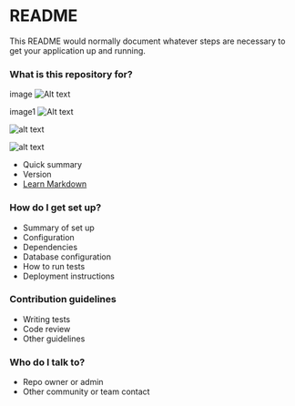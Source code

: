 # README #

This README would normally document whatever steps are necessary to get your application up and running.

### What is this repository for? ###


image ![Alt text](/musicshop/src/master/images/musicshop.png)

image1 ![Alt text](C:\Users\rollex\PycharmProjects\musicshop\application\images\musicshop.png)

![alt text](https://bitbucket.org/[django-4]/[musicshop]/src/[master]/images/musicshop.png?raw=true)

![alt text](/musicshop/src/master/images/musicshop.png?raw=true)

* Quick summary
* Version
* [Learn Markdown](https://bitbucket.org/tutorials/markdowndemo)

### How do I get set up? ###

* Summary of set up
* Configuration
* Dependencies
* Database configuration
* How to run tests
* Deployment instructions

### Contribution guidelines ###

* Writing tests
* Code review
* Other guidelines

### Who do I talk to? ###

* Repo owner or admin
* Other community or team contact